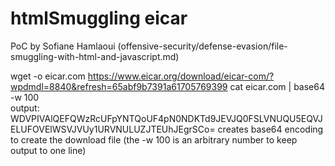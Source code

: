 # htmlSmuggling eicar
PoC by Sofiane Hamlaoui (offensive-security/defense-evasion/file-smuggling-with-html-and-javascript.md)


wget -o eicar.com https://www.eicar.org/download/eicar-com/?wpdmdl=8840&refresh=65abf9b7391a61705769399
cat eicar.com  | base64 -w 100  
    output: WDVPIVAlQEFQWzRcUFpYNTQoUF4pN0NDKTd9JEVJQ0FSLVNUQU5EQVJELUFOVElWSVJVUy1URVNULUZJTEUhJEgrSCo=
    creates base64 encoding to create the download file (the -w 100 is an arbitrary number to keep output to one line)
